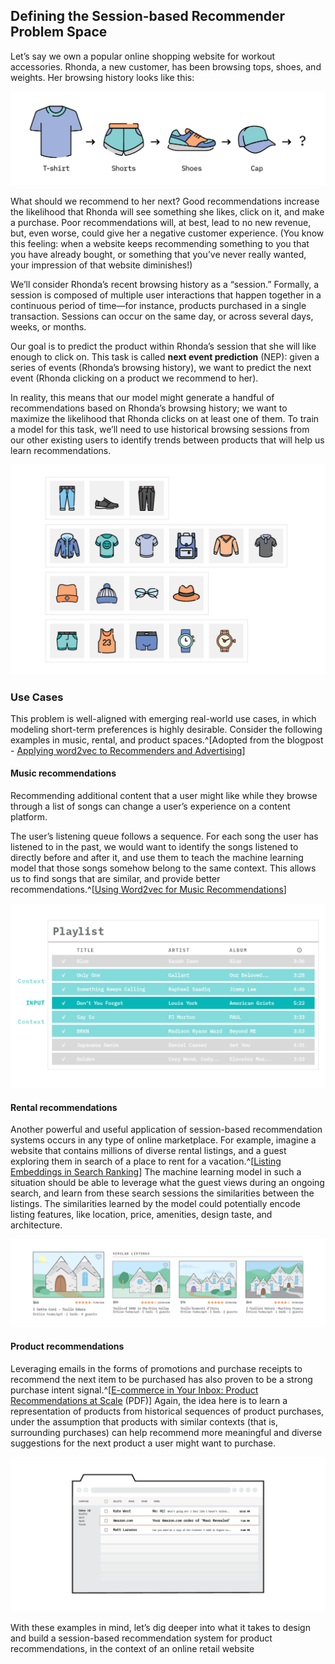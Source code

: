 ## Defining the Session-based Recommender Problem Space 

Let’s say we own a popular online shopping website for workout accessories. Rhonda, a new customer, has been browsing tops, shoes, and weights. Her browsing history looks like this:

![Figure 4:  Rhonda’s browsing history](figures/FF19_Artboard_4rev.png)

What should we recommend to her next? Good recommendations increase the likelihood that Rhonda will see something she likes, click on it, and make a purchase. Poor recommendations will, at best, lead to no new revenue, but, even worse, could give her a negative customer experience. (You know this feeling: when a website keeps recommending something to you that you have already bought, or something that you’ve never really wanted, your impression of that website diminishes!) 

We’ll consider Rhonda’s recent browsing history as a “session.” Formally, a session is composed of multiple user interactions that happen together in a continuous period of time—for instance, products purchased in a single transaction. Sessions can occur on the same day, or across several days, weeks, or months. 

Our goal is to predict the product within Rhonda’s session that she will like enough to click on. This task is called **next event prediction** (NEP): given a series of events (Rhonda’s browsing history), we want to predict the next event (Rhonda clicking on a product we recommend to her). 

In reality, this means that our model might generate a handful of recommendations based on Rhonda’s browsing history; we want to maximize the likelihood that Rhonda clicks on at least one of them. To train a model for this task, we’ll need to use historical browsing sessions from our other existing users to identify trends between products that will help us learn recommendations. 

![Figure 5: Historical browsing sessions of various lengths](figures/FF19_Artboard_5.png)

### Use Cases

This problem is well-aligned with emerging real-world use cases, in which modeling short-term preferences is highly desirable. Consider the following examples in music, rental, and product spaces.^[Adopted from the blogpost - [Applying word2vec to Recommenders and Advertising](https://mccormickml.com/2018/06/15/applying-word2vec-to-recommenders-and-advertising/)]

#### Music recommendations
Recommending additional content that a user might like while they browse through a list of songs can change a user’s experience on a content platform.

The user’s listening queue follows a sequence. For each song the user has listened to in the past, we would want to identify the songs listened to directly before and after it, and use them to teach the machine learning model that those songs somehow belong to the same context. This allows us to find songs that are similar, and provide better recommendations.^[[Using Word2vec for Music Recommendations](https://towardsdatascience.com/using-word2vec-for-music-recommendations-bb9649ac2484)]

![Figure 6: Playlist](figures/FF19_Artboard_6rev.png)

#### Rental recommendations
Another powerful and useful application of session-based recommendation systems occurs in any type of online marketplace. For example, imagine a website that contains millions of diverse rental listings, and a guest exploring them in search of a place to rent for a vacation.^[[Listing Embeddings in Search Ranking](https://medium.com/airbnb-engineering/listing-embeddings-for-similar-listing-recommendations-and-real-time-personalization-in-search-601172f7603e)] The machine learning model in such a situation should be able to leverage what the guest views during an ongoing search, and learn from these search sessions the similarities between the listings. The similarities learned by the model could potentially encode listing features, like location, price, amenities, design taste, and architecture.

![Figure 7: Rental listings](figures/FF19_Artboard_7rev.png)

#### Product recommendations
Leveraging emails in the forms of promotions and purchase receipts to recommend the next item to be purchased has also proven to be a strong purchase intent signal.^[[E-commerce in Your Inbox:
Product Recommendations at Scale](https://arxiv.org/pdf/1606.07154.pdf) (PDF)] Again, the idea here is to learn a representation of products from historical sequences of product purchases, under the assumption that products with similar contexts (that is, surrounding purchases) can help recommend more meaningful and diverse suggestions for the next product a user might want to purchase.

![Figure 8: Email purchase receipts](figures/FF19_Artboard_8rev.png)

With these examples in mind, let’s dig deeper into what it takes to design and build a session-based recommendation system for product recommendations, in the context of an online retail website
